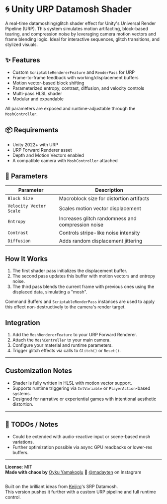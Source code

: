 # 🌀 Unity URP Datamosh Shader

A real-time datamoshing/glitch shader effect for Unity's Universal Render Pipeline (URP). This system simulates motion artifacting, block-based tearing, and compression noise by leveraging camera motion vectors and frame blending logic. Ideal for interactive sequences, glitch transitions, and stylized visuals.

## ✨ Features

- Custom `ScriptableRendererFeature` and `RenderPass` for URP
- Frame-to-frame feedback with working/displacement buffers
- Motion vector-based block shifting
- Parameterized entropy, contrast, diffusion, and velocity controls
- Multi-pass HLSL shader
- Modular and expandable

All parameters are exposed and runtime-adjustable through the `MoshController`.

## 📦 Requirements

- Unity 2022+ with URP
- URP Forward Renderer asset
- Depth and Motion Vectors enabled
- A compatible camera with `MoshController` attached

## 🧪 Parameters

| Parameter           | Description                                      |
|---------------------|--------------------------------------------------|
| `Block Size`        | Macroblock size for distortion artifacts         |
| `Velocity Vector Scale` | Scales motion vector displacement          |
| `Entropy`           | Increases glitch randomness and compression noise |
| `Contrast`          | Controls stripe-like noise intensity             |
| `Diffusion`         | Adds random displacement jittering               |

## How It Works

1. The first shader pass initializes the displacement buffer.
2. The second pass updates this buffer with motion vectors and entropy noise.
3. The third pass blends the current frame with previous ones using the displaced data, simulating a "mosh".

Command Buffers and `ScriptableRenderPass` instances are used to apply this effect non-destructively to the camera's render target.

## Integration

1. Add the `MoshRendererFeature` to your URP Forward Renderer.
2. Attach the `MoshController` to your main camera.
3. Configure your material and runtime parameters.
4. Trigger glitch effects via calls to `Glitch()` or `Reset()`.

---

## Customization Notes

- Shader is fully written in HLSL with motion vector support.
- Supports runtime triggering via `IntVariable` or `PlayerAction`-based systems.
- Designed for narrative or experiential games with intentional aesthetic distortion.

---

## 🧪 TODOs / Notes

- Could be extended with audio-reactive input or scene-based mosh variations.
- Further optimization possible via async GPU readbacks or lower-res buffers.

---

**License**: MIT  
**Made with chaos by** [Oyku Yamakoglu](https://oykuyamakov.github.io/)
📸 [@madayten](https://www.instagram.com/madayten/) on Instagram

## 

Built on the brilliant ideas from [Keijiro](https://github.com/keijiro)'s SRP Datamosh.  
This version pushes it further with a custom URP pipeline and full runtime control.


